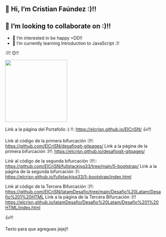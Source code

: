 ## 👋 Hi, I’m Cristian Faúndez :)!!
## 💞️ I’m looking to collaborate on :)!!

- 👀 I’m interested in be happy =DD!!
- 🌱 I’m currently learning Introduction to JavaScript :)!

:)!! 😊!!

<img src="https://github-readme-stats.vercel.app/api?username=elcrisn" height="200"/>

Link a la página del Portafolio :) !!: https://elcrisn.github.io/ElCriSN/ 👍!!!

Link al código de la primera bifurcación :)!!: https://github.com/ElCriSN/desafiogit-gitpages/ Link a la página de la primera bifurcación :)!!: https://elcrisn.github.io/desafiogit-gitpages/

Link al código de la segunda bifurcación :)!!:: https://github.com/ElCriSN/fullstackjsg33/tree/main/5-bootstrap/ Link a la página de la segunda bifurcación :)!: https://elcrisn.github.io/fullstackjsg33/5-bootstrap/index.html

Link al código de la Tercera Bifurcación :)!!: https://github.com/ElCriSN/latamDesafio/tree/main/Desafio%20Latam/Desafio%201%20HTML Link a la página de la Tercera Bifurcación :)!! https://elcrisn.github.io/latamDesafio/Desafio%20Latam/Desafio%201%20HTML/index.html

👍!!!

Texto para que agregues jejej!!
